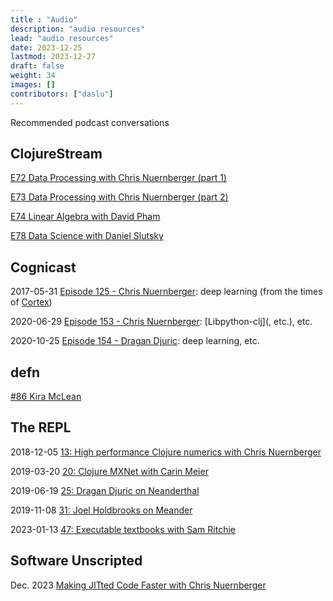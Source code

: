 ```yaml
---
title : "Audio"
description: "audio resources"
lead: "audio resources"
date: 2023-12-25
lastmod: 2023-12-27
draft: false
weight: 34
images: []
contributors: ["daslu"]
---
```


Recommended podcast conversations

## ClojureStream

[E72 Data Processing with Chris Nuernberger (part 1)](https://podcasts.apple.com/us/podcast/e72-data-processing-with-chris-nuernberger-part-1/id1461500416?i=1000565597470)

[E73 Data Processing with Chris Nuernberger (part 2)](https://podcasts.apple.com/us/podcast/e73-data-processing-with-chris-nuernberger-part-2/id1461500416?i=1000567344804)

[E74 Linear Algebra with David Pham](https://podcasts.apple.com/us/podcast/e74-linear-algebra-with-david-pham/id1461500416?i=1000568981534)

[E78 Data Science with Daniel Slutsky](https://podcasts.apple.com/us/podcast/e78-data-science-with-daniel-slutsky/id1461500416?i=1000577883210)

## Cognicast

2017-05-31 [Episode 125 - Chris Nuernberger](https://www.cognitect.com/cognicast/125): deep learning (from the times of [Cortex](https://github.com/originrose/cortex))

2020-06-29 [Episode 153 - Chris Nuernberger](https://www.cognitect.com/cognicast/153): [Libpython-clj](, etc.), etc.

2020-10-25 [Episode 154 - Dragan Djuric](https://www.cognitect.com/cognicast/154): deep learning, etc.

## defn

[#86 Kira McLean](https://soundcloud.com/defn-771544745/86-kira-mclean)

## The REPL

2018-12-05 [13: High performance Clojure numerics with Chris Nuernberger](https://www.therepl.net/episodes/13/)

2019-03-20 [20: Clojure MXNet with Carin Meier](https://www.therepl.net/episodes/20/)

2019-06-19 [25: Dragan Djuric on Neanderthal](https://www.therepl.net/episodes/25/)

2019-11-08 [31: Joel Holdbrooks on Meander](https://www.therepl.net/episodes/31/)

2023-01-13 [47: Executable textbooks with Sam Ritchie](https://www.therepl.net/episodes/47/)

## Software Unscripted

Dec. 2023 [Making JITted Code Faster with Chris Nuernberger](https://pod.link/1602572955/episode/6c84e5d24cd87ec0bcab5df3d3e82522)

